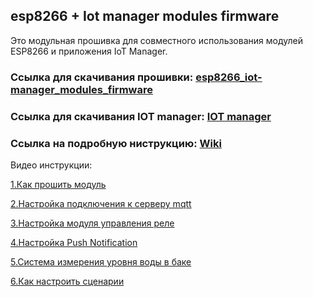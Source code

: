 ## esp8266 + Iot manager modules firmware

Это модульная прошивка для совместного использования модулей ESP8266 и приложения IoT Manager.

### Ссылка для скачивания прошивки: [esp8266_iot-manager_modules_firmware](https://github.com/DmitryBorisenko33/esp8266_iot-manager_modules_firmware/releases/download/ver2.0.0/esp8266_iot-manager_modules_firmware.zip)

### Ссылка для скачивания IOT manager: [IOT manager](https://github.com/DmitryBorisenko33/esp8266_iot-manager_modules_firmware/raw/master/iot_manager/IoT%20Manager%201.5.5.apk)

### Ссылка на подробную ниструкцию: [Wiki](https://github.com/DmitryBorisenko33/esp8266_iot-manager_modules_firmware/wiki/Instruction)


Видео инструкции:


[1.Как прошить модуль](https://www.youtube.com/watch?v=octnqt9XBAs)

[2.Настройка подключения к серверу mqtt](https://www.youtube.com/watch?v=SXgtQ0zh1RQ&t)

[3.Настройка модуля управления реле](https://www.youtube.com/watch?v=1aIoAOH7Hms&t)

[4.Настройка Push Notification](https://www.youtube.com/watch?v=8vzU5YEo9LE&t)

[5.Система измерения уровня воды в баке](https://www.youtube.com/watch?v=RXWekYtgQ6Y&t)

[6.Как настроить сценарии](https://www.youtube.com/watch?v=2v368psGFLc&t)